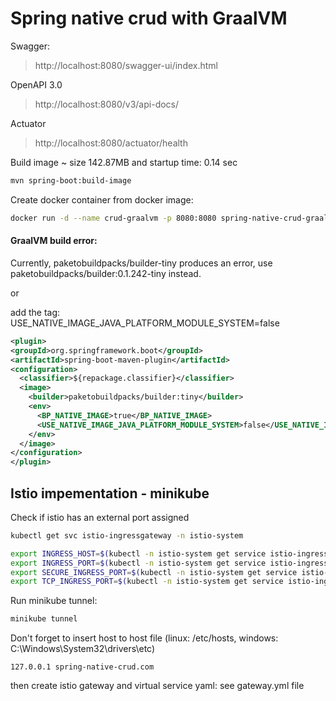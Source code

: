 # Spring native crud with GraalVM

Swagger:
> http://localhost:8080/swagger-ui/index.html

OpenAPI 3.0
> http://localhost:8080/v3/api-docs/

Actuator
> http://localhost:8080/actuator/health

Build image ~ size 142.87MB and startup time: 0.14 sec
```sh
mvn spring-boot:build-image
```

Create docker container from docker image:
```sh
docker run -d --name crud-graalvm -p 8080:8080 spring-native-crud-graalvm:0.0.1-SNAPSHOT
```

#### GraalVM build error:
Currently, paketobuildpacks/builder-tiny produces an error, use paketobuildpacks/builder:0.1.242-tiny instead.

or 

add the tag: USE_NATIVE_IMAGE_JAVA_PLATFORM_MODULE_SYSTEM=false

```xml
<plugin>
<groupId>org.springframework.boot</groupId>
<artifactId>spring-boot-maven-plugin</artifactId>
<configuration>
  <classifier>${repackage.classifier}</classifier>
  <image>
    <builder>paketobuildpacks/builder:tiny</builder>
    <env>
      <BP_NATIVE_IMAGE>true</BP_NATIVE_IMAGE>
      <USE_NATIVE_IMAGE_JAVA_PLATFORM_MODULE_SYSTEM>false</USE_NATIVE_IMAGE_JAVA_PLATFORM_MODULE_SYSTEM>
    </env>
  </image>
</configuration>
</plugin>
```

## Istio impementation - minikube

Check if istio has an external port assigned
```sh
kubectl get svc istio-ingressgateway -n istio-system
```

```sh
export INGRESS_HOST=$(kubectl -n istio-system get service istio-ingressgateway -o jsonpath='{.status.loadBalancer.ingress[0].ip}')
export INGRESS_PORT=$(kubectl -n istio-system get service istio-ingressgateway -o jsonpath='{.spec.ports[?(@.name=="http2")].port}')
export SECURE_INGRESS_PORT=$(kubectl -n istio-system get service istio-ingressgateway -o jsonpath='{.spec.ports[?(@.name=="https")].port}')
export TCP_INGRESS_PORT=$(kubectl -n istio-system get service istio-ingressgateway -o jsonpath='{.spec.ports[?(@.name=="tcp")].port}')
```

Run minikube tunnel:
```sh
minikube tunnel
```

Don't forget to insert host to host file (linux: /etc/hosts, windows: C:\Windows\System32\drivers\etc)
```
127.0.0.1 spring-native-crud.com
```

then create istio gateway and virtual service yaml: see gateway.yml file